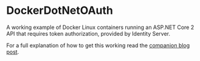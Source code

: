 # DockerDotNetOAuth
A working example of Docker Linux containers running an ASP.NET Core 2 API that requires token authorization, provided by Identity Server.

For a full explanation of how to get this working read the [companion blog post](https://brainwipe.github.io/docker/dotnet/oauth/identityserver/2017/10/30/oauth-on-docker-part1/).
